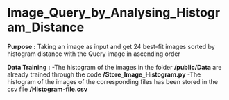 # Image_Query_by_Analysing_Histogram_Distance

**Purpose :** Taking an image as input and get 24 best-fit images sorted by histogram distance with the Query image in ascending order

**Data Training :**
-The histogram of the images in the folder **/public/Data** are already trained through the code **/Store_Image_Histogram.py**
-The histogram of the images of the corresponding files has been stored in the csv file **/Histogram-file.csv**
